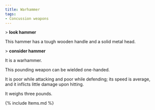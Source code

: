 ```yaml
---
title: Warhammer
tags:
- Concussion weapons
---
```


\> **look hammer**

This hammer has a tough wooden handle and a solid metal head.

\> **consider hammer**

It is a warhammer.

This pounding weapon can be wielded one-handed.

It is poor while attacking and poor while defending; its speed is
average, and it inflicts little damage upon hitting.

It weighs three pounds.

{% include Items.md %}
